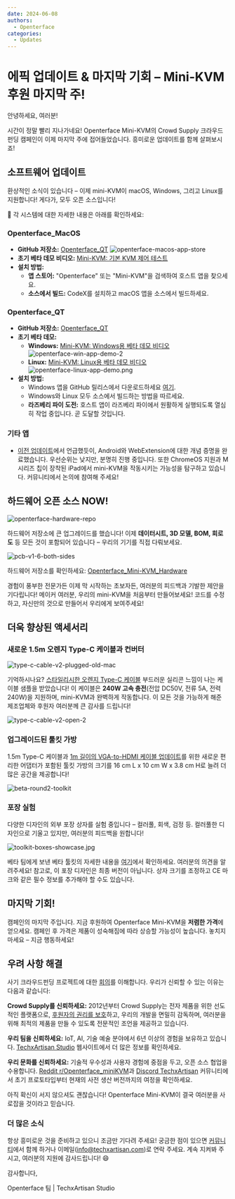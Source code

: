 ```yaml
---
date: 2024-06-08
authors:
  - Openterface
categories:
  - Updates
---
```


# 에픽 업데이트 & 마지막 기회 – Mini-KVM 후원 마지막 주!

안녕하세요, 여러분!

시간이 정말 빨리 지나가네요! Openterface Mini-KVM의 Crowd Supply 크라우드펀딩 캠페인이 이제 마지막 주에 접어들었습니다. 흥미로운 업데이트를 함께 살펴보시죠!

## 소프트웨어 업데이트

환상적인 소식이 있습니다 – 이제 mini-KVM이 macOS, Windows, 그리고 Linux를 지원합니다! 게다가, 모두 오픈 소스입니다!

🎉 각 시스템에 대한 자세한 내용은 아래를 확인하세요:

### Openterface_MacOS

  - **GitHub 저장소:** [Openterface_QT](https://github.com/TechxArtisanStudio/Openterface_QT)
  ![openterface-macos-app-store](https://www.crowdsupply.com/img/50cb/9cdf2fb2-d3e9-411c-a90e-9fb2e1ac50cb/openterface-macos-app-store-1_png_gallery-lg.jpg)
  - **초기 베타 데모 비디오:** [Mini-KVM: 기본 KVM 제어 테스트](https://www.youtube.com/watch?v=m7OpUem0zqY)
  - **설치 방법:**
    - **앱 스토어:** "Openterface" 또는 "Mini-KVM"을 검색하여 호스트 앱을 찾으세요.
    - **소스에서 빌드:** CodeX를 설치하고 macOS 앱을 소스에서 빌드하세요.

### Openterface_QT

  - **GitHub 저장소:** [Openterface_QT](https://github.com/TechxArtisanStudio/Openterface_QT)
  - **초기 베타 데모:**
    - **Windows:** [Mini-KVM: Windows용 베타 데모 비디오](https://www.youtube.com/watch?v=ERzpGtRvP2o&t=23s)
    ![openterface-win-app-demo-2](https://www.crowdsupply.com/img/d146/26c5df78-f942-4743-ad32-97659a89d146/openterface-win-app-demo-2-1_jpg_gallery-lg.jpg)
    - **Linux:** [Mini-KVM: Linux용 베타 데모 비디오](https://www.youtube.com/watch?v=_ScpI6TC0Pk)
    ![openterface-linux-app-demo.png](https://www.crowdsupply.com/img/61a9/58109b24-3d4e-4058-8377-9860631661a9/openterface-linux-app-demo_png_md-xl.jpg)
  - **설치 방법:**
    - Windows 앱을 GitHub 릴리스에서 다운로드하세요 [여기](https://github.com/TechxArtisanStudio/Openterface_QT/releases/tag/v0.0.1).
    - Windows와 Linux 모두 소스에서 빌드하는 방법을 따르세요.
    - **라즈베리 파이 도전:** 호스트 앱이 라즈베리 파이에서 원활하게 실행되도록 열심히 작업 중입니다. 곧 도달할 것입니다.

### 기타 앱

  - [이전 업데이트](/blog/from-development-to-your-hands--behind-the-scenes-/#openterface_android-and-openterface_webextension)에서 언급했듯이, Android와 WebExtension에 대한 개념 증명을 완료했습니다. 우선순위는 낮지만, 분명히 진행 중입니다. 또한 ChromeOS 지원과 M 시리즈 칩이 장착된 iPad에서 mini-KVM을 작동시키는 가능성을 탐구하고 있습니다. 커뮤니티에서 논의에 참여해 주세요!

## 하드웨어 오픈 소스 NOW!

![openterface-hardware-repo](https://www.crowdsupply.com/img/e221/34b41a81-4f7e-48dc-a8e6-b133473be221/openterface-hardware-repo_png_md-xl.jpg)

하드웨어 저장소에 큰 업그레이드를 했습니다! 이제 **데이터시트, 3D 모델, BOM, 회로도** 등 모든 것이 포함되어 있습니다 – 우리의 기기를 직접 다뤄보세요.

![pcb-v1-6-both-sides](https://www.crowdsupply.com/img/8090/691c6e65-aeb4-426b-8108-61313a228090/pcb-v1-6-both-sides_jpg_md-xl.jpg)

하드웨어 저장소를 확인하세요: [Openterface_Mini-KVM_Hardware](https://github.com/TechxArtisanStudio/Openterface_Mini-KVM_Hardware)

경험이 풍부한 전문가든 이제 막 시작하는 초보자든, 여러분의 피드백과 기발한 제안을 기다립니다! 메이커 여러분, 우리의 mini-KVM을 처음부터 만들어보세요! 코드를 수정하고, 자신만의 것으로 만들어서 우리에게 보여주세요!

## 더욱 향상된 액세서리

### 새로운 1.5m 오렌지 Type-C 케이블과 컨버터

![type-c-cable-v2-plugged-old-mac](https://www.crowdsupply.com/img/9871/2f6f967e-b9ea-4b48-b5dd-da135fb29871/type-c-cable-v2-plugged-old-mac_jpg_md-xl.jpg)

기억하시나요? [스타일리시한 오렌지 Type-C 케이블](/blog/from-development-to-your-hands--behind-the-scenes-/#upgrading-toolkit-accessories) 부드러운 실리콘 느낌이 나는 케이블 샘플을 받았습니다! 이 케이블은 **240W 고속 충전**(전압 DC50V, 전류 5A, 전력 240W)을 지원하며, mini-KVM과 완벽하게 작동합니다. 이 모든 것을 가능하게 해준 제조업체와 후원자 여러분께 큰 감사를 드립니다!

![type-c-cable-v2-open-2](https://www.crowdsupply.com/img/71b2/b37b66e3-7f2e-4c5e-bb45-8944ee2971b2/type-c-cable-v2-open-2_jpg_gallery-lg.jpg)

### 업그레이드된 툴킷 가방

1.5m Type-C 케이블과 [1m 길이의 VGA-to-HDMI 케이블 업데이트](/blog/-upgrade-on-vga-to-hdmi-cable-as-a-free-bonus-/)를 위한 새로운 편리한 어댑터가 포함된 툴킷 가방의 크기를 16 cm L x 10 cm W x 3.8 cm H로 늘려 더 많은 공간을 제공합니다!

![beta-round2-toolkit](https://www.crowdsupply.com/img/0f20/4aed395b-dbef-4670-b340-403ee8e30f20/beta-round2-toolkit_jpg_md-xl.jpg)

### 포장 실험

다양한 디자인의 외부 포장 상자를 실험 중입니다 – 컬러풀, 회색, 검정 등. 컬러풀한 디자인으로 기울고 있지만, 여러분의 피드백을 원합니다!

![toolkit-boxes-showcase.jpg](https://www.crowdsupply.com/img/b54b/a041e188-b6ea-4f49-a550-46bc9565b54b/toolkit-boxes-showcase_jpg_gallery-lg.jpg)

베타 팀에게 보낸 베타 툴킷의 자세한 내용을 [여기](https://www.reddit.com/r/Openterface_miniKVM/comments/1d40atr/tactical_reinforcements_round_2_are_on_their_way/)에서 확인하세요. 여러분의 의견을 알려주세요! 참고로, 이 포장 디자인은 최종 버전이 아닙니다. 상자 크기를 조정하고 CE 마크와 같은 필수 정보를 추가해야 할 수도 있습니다.

## 마지막 기회!

캠페인의 마지막 주입니다. 지금 후원하여 Openterface Mini-KVM을 **저렴한 가격**에 얻으세요. 캠페인 후 가격은 제품이 성숙해짐에 따라 상승할 가능성이 높습니다. 놓치지 마세요 – 지금 행동하세요!

## 우려 사항 해결

사기 크라우드펀딩 프로젝트에 대한 [회의](/blog/from-development-to-your-hands--behind-the-scenes-/#addressing-concerns)를 이해합니다. 우리가 신뢰할 수 있는 이유는 다음과 같습니다:

**Crowd Supply를 신뢰하세요:** 2012년부터 Crowd Supply는 전자 제품을 위한 선도적인 플랫폼으로, [후원자의 권리를 보호](https://www.crowdsupply.com/guide/backer-protection)하고, 우리의 개발을 면밀히 감독하며, 여러분을 위해 최적의 제품을 만들 수 있도록 전문적인 조언을 제공하고 있습니다.

**우리 팀을 신뢰하세요:** IoT, AI, 기술 예술 분야에서 6년 이상의 경험을 보유하고 있습니다. [TechxArtisan Studio](https://techxartisan.com/en/) 웹사이트에서 더 많은 정보를 확인하세요.

**우리 문화를 신뢰하세요:** 기술적 우수성과 사용자 경험에 중점을 두고, 오픈 소스 협업을 수용합니다. [Reddit r/Openterface_miniKVM](/reddit)과 [Discord TechxArtisan](/discord) 커뮤니티에서 초기 프로토타입부터 현재의 사전 생산 버전까지의 여정을 확인하세요.

아직 확신이 서지 않으셔도 괜찮습니다! Openterface Mini-KVM이 결국 여러분을 사로잡을 것이라고 믿습니다.

### 더 많은 소식

항상 흥미로운 것을 준비하고 있으니 조금만 기다려 주세요! 궁금한 점이 있으면 [커뮤니티](/community/)에서 함께 하거나 이메일(info@techxartisan.com)로 연락 주세요. 계속 지켜봐 주시고, 여러분의 지원에 감사드립니다! 😄

감사합니다,

Openterface 팀 | TechxArtisan Studio